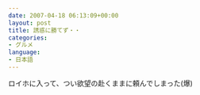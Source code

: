 ```yaml
---
date: 2007-04-18 06:13:09+00:00
layout: post
title: 誘惑に勝てず・・
categories:
- グルメ
language:
- 日本語
---
```


ロイホに入って、つい欲望の赴くままに頼んでしまった(爆)
